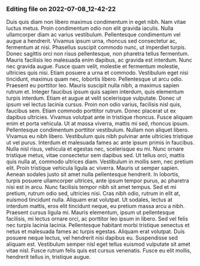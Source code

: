 

### Editing file on 2022-07-08_12-42-22

Duis quis diam non libero maximus condimentum in eget nibh. Nam vitae luctus metus. Proin condimentum odio non elit gravida iaculis. Nulla ullamcorper diam ac varius vestibulum. Pellentesque condimentum vel augue a hendrerit. Vivamus ipsum urna, rhoncus sed consectetur ac, fermentum at nisi. Phasellus suscipit commodo nunc, ut imperdiet turpis. Donec sagittis orci non risus pellentesque, non pharetra tellus fermentum. Mauris facilisis leo malesuada enim dapibus, ac gravida est interdum. Nunc nec gravida augue. Fusce quam velit, molestie et fermentum molestie, ultricies quis nisi. Etiam posuere a urna et commodo. Vestibulum eget nisi tincidunt, maximus quam nec, lobortis libero. Pellentesque ut arcu odio. Praesent eu porttitor leo.
Mauris suscipit nulla nibh, a maximus sapien rutrum et. Integer faucibus ipsum quis sapien interdum, quis elementum turpis interdum. Etiam et augue at velit scelerisque vulputate. Donec ut ipsum vel lectus lacinia cursus. Proin non odio varius, facilisis nisl quis, faucibus sem. Etiam commodo porttitor rutrum. Donec placerat ut ex dapibus ultricies. Vivamus volutpat ante in tristique rhoncus. Fusce aliquam enim et porta vehicula.
Ut at massa viverra, mattis mi sed, rhoncus ipsum. Pellentesque condimentum porttitor vestibulum. Nullam non aliquet libero. Vivamus eu nibh libero. Vestibulum quis nibh pulvinar ante ultricies tristique ut vel purus. Interdum et malesuada fames ac ante ipsum primis in faucibus. Nulla nisl risus, vehicula et egestas nec, scelerisque eu mi. Nunc ornare tristique metus, vitae consectetur sem dapibus sed. Ut tellus orci, mattis quis nulla at, commodo ultrices diam. Vestibulum in mollis sem, nec pretium elit. Proin tristique vehicula ligula ac viverra. Mauris ut semper sapien. Aenean sodales justo sit amet nulla pellentesque hendrerit. In lobortis, turpis posuere ullamcorper ultrices, ante ipsum tempor purus, ac pharetra nisi est in arcu. Nunc facilisis tempor nibh sit amet tempus.
Sed et mi pretium, rutrum odio sed, ultricies nisi. Cras nibh odio, rutrum in elit at, euismod tincidunt nulla. Aliquam erat volutpat. Ut sodales, lectus at interdum mattis, eros elit tincidunt neque, eu pretium massa arcu a nibh. Praesent cursus ligula mi. Mauris elementum, ipsum ut pellentesque facilisis, mi lectus ornare orci, ac porttitor leo ipsum in libero. Sed vel felis nec turpis lacinia lacinia. Pellentesque habitant morbi tristique senectus et netus et malesuada fames ac turpis egestas. Aliquam erat volutpat. Duis posuere neque lectus, vel hendrerit nisi dapibus eu. Suspendisse sed aliquam est. Vestibulum semper nisl eget tellus euismod vulputate sit amet vitae nisl. Fusce rutrum felis quis est cursus venenatis. Fusce eu elit mollis, hendrerit tellus in, tristique augue.


